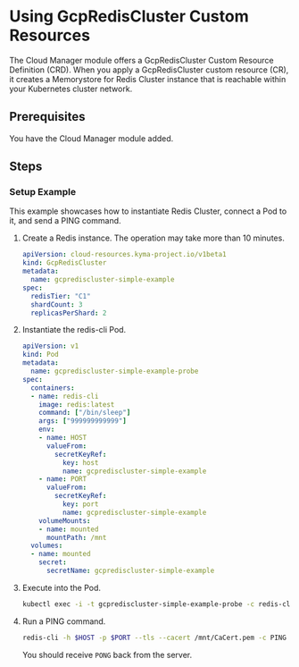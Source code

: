 # Using GcpRedisCluster Custom Resources

The Cloud Manager module offers a GcpRedisCluster Custom Resource Definition (CRD). When you apply a GcpRedisCluster custom resource (CR), it creates a Memorystore for Redis Cluster instance that is reachable within your Kubernetes cluster network.

## Prerequisites  <!-- {docsify-ignore} -->

You have the Cloud Manager module added.

## Steps

### Setup Example

This example showcases how to instantiate Redis Cluster, connect a Pod to it, and send a PING command.

1. Create a Redis instance. The operation may take more than 10 minutes.

   ```yaml
   apiVersion: cloud-resources.kyma-project.io/v1beta1
   kind: GcpRedisCluster
   metadata:
     name: gcprediscluster-simple-example
   spec:
     redisTier: "C1"
     shardCount: 3
     replicasPerShard: 2
   ```

2. Instantiate the redis-cli Pod.

   ```yaml
   apiVersion: v1
   kind: Pod
   metadata:
     name: gcprediscluster-simple-example-probe
   spec:
     containers:
     - name: redis-cli
       image: redis:latest
       command: ["/bin/sleep"]
       args: ["999999999999"]
       env:
       - name: HOST
         valueFrom:
           secretKeyRef:
             key: host
             name: gcprediscluster-simple-example
       - name: PORT
         valueFrom:
           secretKeyRef:
             key: port
             name: gcprediscluster-simple-example
       volumeMounts:
       - name: mounted
         mountPath: /mnt
     volumes:
     - name: mounted
       secret:
         secretName: gcprediscluster-simple-example
   ```

3. Execute into the Pod.

   ```bash
   kubectl exec -i -t gcprediscluster-simple-example-probe -c redis-cli -- sh -c "clear; (bash || ash || sh)"
   ```

4. Run a PING command.

   ```bash
   redis-cli -h $HOST -p $PORT --tls --cacert /mnt/CaCert.pem -c PING
   ```

   You should receive `PONG` back from the server.

